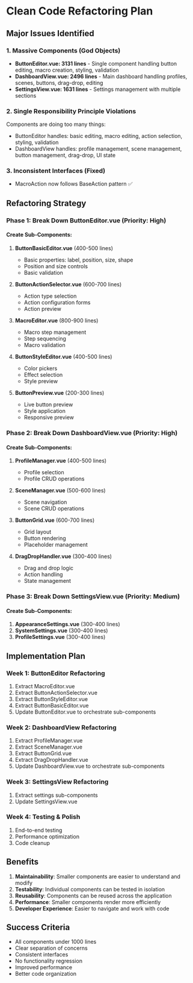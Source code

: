 # Clean Code Refactoring Plan

## Major Issues Identified

### 1. Massive Components (God Objects)
- **ButtonEditor.vue: 3131 lines** - Single component handling button editing, macro creation, styling, validation
- **DashboardView.vue: 2496 lines** - Main dashboard handling profiles, scenes, buttons, drag-drop, editing
- **SettingsView.vue: 1631 lines** - Settings management with multiple sections

### 2. Single Responsibility Principle Violations
Components are doing too many things:
- ButtonEditor handles: basic editing, macro editing, action selection, styling, validation
- DashboardView handles: profile management, scene management, button management, drag-drop, UI state

### 3. Inconsistent Interfaces (Fixed)
- MacroAction now follows BaseAction pattern ✅

## Refactoring Strategy

### Phase 1: Break Down ButtonEditor.vue (Priority: High)

#### Create Sub-Components:
1. **ButtonBasicEditor.vue** (400-500 lines)
   - Basic properties: label, position, size, shape
   - Position and size controls
   - Basic validation

2. **ButtonActionSelector.vue** (600-700 lines)
   - Action type selection
   - Action configuration forms
   - Action preview

3. **MacroEditor.vue** (800-900 lines)
   - Macro step management
   - Step sequencing
   - Macro validation

4. **ButtonStyleEditor.vue** (400-500 lines)
   - Color pickers
   - Effect selection
   - Style preview

5. **ButtonPreview.vue** (200-300 lines)
   - Live button preview
   - Style application
   - Responsive preview

### Phase 2: Break Down DashboardView.vue (Priority: High)

#### Create Sub-Components:
1. **ProfileManager.vue** (400-500 lines)
   - Profile selection
   - Profile CRUD operations

2. **SceneManager.vue** (500-600 lines)
   - Scene navigation
   - Scene CRUD operations

3. **ButtonGrid.vue** (600-700 lines)
   - Grid layout
   - Button rendering
   - Placeholder management

4. **DragDropHandler.vue** (300-400 lines)
   - Drag and drop logic
   - Action handling
   - State management

### Phase 3: Break Down SettingsView.vue (Priority: Medium)

#### Create Sub-Components:
1. **AppearanceSettings.vue** (300-400 lines)
2. **SystemSettings.vue** (300-400 lines)
3. **ProfileSettings.vue** (300-400 lines)

## Implementation Plan

### Week 1: ButtonEditor Refactoring
1. Extract MacroEditor.vue
2. Extract ButtonActionSelector.vue
3. Extract ButtonStyleEditor.vue
4. Extract ButtonBasicEditor.vue
5. Update ButtonEditor.vue to orchestrate sub-components

### Week 2: DashboardView Refactoring
1. Extract ProfileManager.vue
2. Extract SceneManager.vue
3. Extract ButtonGrid.vue
4. Extract DragDropHandler.vue
5. Update DashboardView.vue to orchestrate sub-components

### Week 3: SettingsView Refactoring
1. Extract settings sub-components
2. Update SettingsView.vue

### Week 4: Testing & Polish
1. End-to-end testing
2. Performance optimization
3. Code cleanup

## Benefits

1. **Maintainability**: Smaller components are easier to understand and modify
2. **Testability**: Individual components can be tested in isolation
3. **Reusability**: Components can be reused across the application
4. **Performance**: Smaller components render more efficiently
5. **Developer Experience**: Easier to navigate and work with code

## Success Criteria

- All components under 1000 lines
- Clear separation of concerns
- Consistent interfaces
- No functionality regression
- Improved performance
- Better code organization
